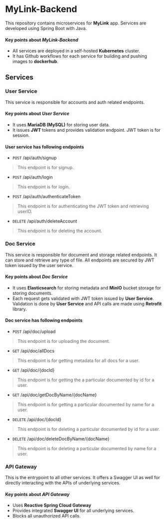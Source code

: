# MyLink-Backend
This repository contains microservices for **MyLink** app. Services are developed using Spring Boot with Java. 
#### Key points about *MyLink-Backend*
* All services are deployed in a self-hosted **Kubernetes** cluster.
* It has Github workflows for each service for building and pushing images to **dockerhub**.

## Services
### User Service
This service is responsible for accounts and auth related endpoints.

#### Key points about *User Service*
* It uses **MariaDB (MySQL)** for storing user data.
* It issues **JWT** tokens and provides validation endpoint. JWT token is for session.

#### User service has following endpoints
* `POST` /api/auth/signup
> This endpoint is for signup.
* `POST` /api/auth/login
> This endpoint is for login.
* `POST` /api/auth/authenticateToken
> This endpoint is for authenticating the JWT token and retrieving userID.
* `DELETE` /api/auth/deleteAccount
> This endpoint is for deleting the account.

### Doc Service
This service is responsible for document and storage related endpoints. It can store and retrieve any type of file. All endpoints are secured by JWT token issued by the user service.

#### Key points about *Doc Service*
* It uses **Elasticsearch** for storing metadata and **MinIO** bucket storage for storing documents.
* Each request gets validated with JWT token issued by **User Service**. Validation is done by **User Service** and API calls are made using **Retrofit** library.

#### Doc service has following endpoints
* `POST` /api/doc/upload
> This endpoint is for uploading the document.
* `GET` /api/doc/allDocs
> This endpoint is for getting metadata for all docs for a user.
* `GET` /api/doc/{docId}
> This endpoint is for getting the a particular documented by id for a user.
* `GET` /api/doc/getDocByName/{docName}
> This endpoint is for getting a particular documented by name for a user.
* `DELETE` /api/doc/{docId}
> This endpoint is for deleting a particular documented by id for a user.
* `DELETE` /api/doc/deleteDocByName/{docName}
> This endpoint is for deleting a particular documented by name for a user.

### API Gateway
This is the entrypoint to all other services. It offers a Swagger UI as well for directly interacting with the APIs of underlying services. 

#### Key points about *API Gateway*
* Uses **Reactive Spring Cloud Gateway** 
* Provides integrated **Swagger UI** for all underlying services. 
* Blocks all unauthorized API calls. 

